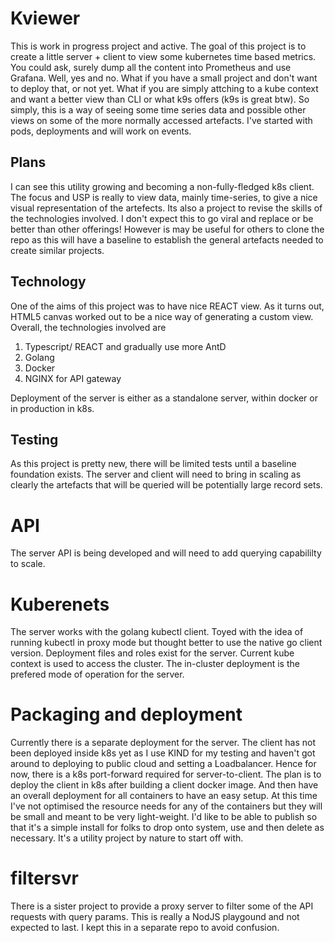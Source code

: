 # Kviewer 
This is work in progress project and active. The goal of this project is to create a little server + client to view some kubernetes time based metrics. You could ask, surely dump all the content into Prometheus and use Grafana. Well, yes and no. What if you have a small project and don't want to deploy that, or not yet. What if you are simply attching to a kube context and want a better view than CLI or what k9s offers (k9s is great btw). So simply, this is a way of seeing some time series data and possible other views on some of the more normally accessed artefacts. I've started with pods, deployments and will work on events.

## Plans
I can see this utility growing and becoming a non-fully-fledged k8s client. The focus and USP is really to view data, mainly time-series, to give a nice visual representation of the artefects. Its also a project to revise the skills of the technologies involved. I don't expect this to go viral and replace or be better than other offerings! However is may be useful for others to clone the repo as this will have a baseline to establish the general artefacts needed to create similar projects.

## Technology
One of the aims of this project was to have nice REACT view. As it turns out, HTML5 canvas worked out to be a nice way of generating a custom view. Overall, the technologies involved are
1. Typescript/ REACT and gradually use more AntD
2. Golang
3. Docker
4. NGINX for API gateway

Deployment of the server is either as a standalone server, within docker or in production in k8s.

## Testing

As this project is pretty new, there will be limited tests until a baseline foundation exists.
The server and client will need to bring in scaling as clearly the artefacts that will be queried will be potentially large record sets.

# API
The server API is being developed and will need to add querying capabililty to scale.

# Kuberenets
The server works with the golang kubectl client. Toyed with the idea of running kubectl in proxy mode but thought better to use the native go client version.
Deployment files and roles exist for the server.
Current kube context is used to access the cluster.
The in-cluster deployment is the prefered mode of operation for the server.

# Packaging and deployment
Currently there is a separate deployment for the server. The client has not been deployed inside k8s yet as I use KIND for my testing and haven't got around to deploying to public cloud and setting a Loadbalancer. Hence for now, there is a k8s port-forward required for server-to-client.
The plan is to deploy the client in k8s after building a client docker image. And then have an overall deployment for all containers to have an easy setup.
At this time I've not optimised the resource needs for any of the containers but they will be small and meant to be very light-weight. I'd like to be able to publish so that it's a simple install for folks to drop onto system, use and then delete as necessary. It's a utility project by nature to start off with.

# filtersvr
There is a sister project to provide a proxy server to filter some of the API requests with query params. This is really a NodJS playgound and not expected to last. I kept this in a separate repo to avoid confusion.

